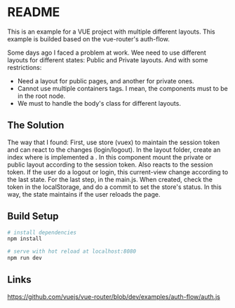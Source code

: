 # README #

This is an example for a VUE project with multiple different layouts.
This example is builded based on the vue-router's auth-flow.

Some days ago I faced a problem at work. Wee need to use different layouts for different states: Public and Private layouts.
And with some restrictions:
 - Need a layout for public pages, and another for private ones.
 - Cannot use multiple containers tags. I mean, the components must to be in the root node.
 - We must to handle the body's class for different layouts.

## The Solution
The way that I found: First, use store (vuex) to maintain the session token and can react to the changes (login/logout).
In the layout folder, create an index where is implemented a <component>. In this component mount the private or public layout according to the session token.
Also reacts to the session token. If the user do a logout or login, this current-view change according to the last state.
For the last step, in the main.js. When created, check the token in the localStorage, and do a commit to set the store's status. In this way, the state maintains if the user reloads the page.

## Build Setup

``` bash
# install dependencies
npm install

# serve with hot reload at localhost:8080
npm run dev
```

## Links
https://github.com/vuejs/vue-router/blob/dev/examples/auth-flow/auth.js
